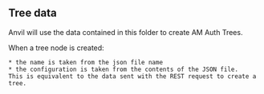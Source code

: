 ## Tree data

Anvil will use the data contained in this folder to create AM Auth Trees.

When a tree node is created:

    * the name is taken from the json file name
    * the configuration is taken from the contents of the JSON file.
    This is equivalent to the data sent with the REST request to create a tree.
